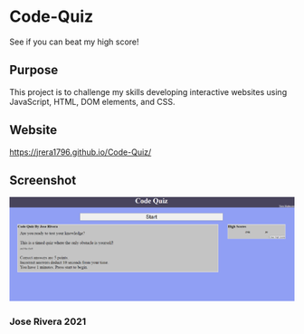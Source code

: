 # Code-Quiz
See if you can beat my high score!

## Purpose
This project is to challenge my skills developing interactive websites using JavaScript, HTML, DOM elements, and CSS. 



## Website
https://jrera1796.github.io/Code-Quiz/

## Screenshot

![Code Quiz](/assets/images/codequiz.png/?raw=true "Code Quiz")

### Jose Rivera 2021